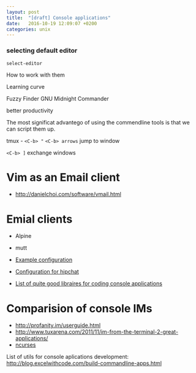 ```yaml
---
layout: post
title:  "[draft] Console applications"
date:   2016-10-19 12:09:07 +0200
categories: unix
---
```


### selecting default editor

    select-editor

How to work with them

Learning curve 

Fuzzy Finder
GNU Midnight Commander

better productivity 

The most significat advantego of using the commendline tools is that we can script them up. 

tmux - `<C-b> "`
`<C-b> arrows` jump to window

`<C-b> ]` exchange windows


# Vim as an Email client
* http://danielchoi.com/software/vmail.html

# Emial clients
* Alpine
* mutt

* [Example configuration](https://www.linux.com/blog/setup-mutt-gmail-centos-and-ubuntu)
* [Configuration for hipchat](https://gist.github.com/kattrali/28a6c238c35070093b33)
* [List of quite good libraires for coding console applications](http://www.awesomecommandlineapps.com/gems.html)


# Comparision of console IMs
* http://profanity.im/userguide.html
* http://www.tuxarena.com/2011/11/im-from-the-terminal-2-great-applications/
* [ncurses](https://github.com/eclubb/ncurses-ruby)

List of utils for console aplications development: http://blog.excelwithcode.com/build-commandline-apps.html
